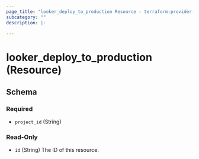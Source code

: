 ```yaml
---
page_title: "looker_deploy_to_production Resource - terraform-provider-looker"
subcategory: ""
description: |-
  
---
```

# looker_deploy_to_production (Resource)



<!-- schema generated by tfplugindocs -->
## Schema

### Required

- `project_id` (String)

### Read-Only

- `id` (String) The ID of this resource.
